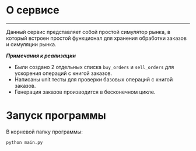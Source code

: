 # О сервисе
-----------
Данный сервис представляет собой простой симулятор рынка, в который встроен простой функционал для хранения обработки заказов и симуляции рынка.

_**Примечания к реализации**_
- Были создано 2 отдельных списка `buy_orders` и `sell_orders` для ускорения операций с книгой заказов.
- Написаны unit тесты для проверки базовых операций с книгой заказов.
- Генерация заказов производится в бесконечном цикле.

# Запуск программы
В корневой папку программы:
```bash
python main.py
```

